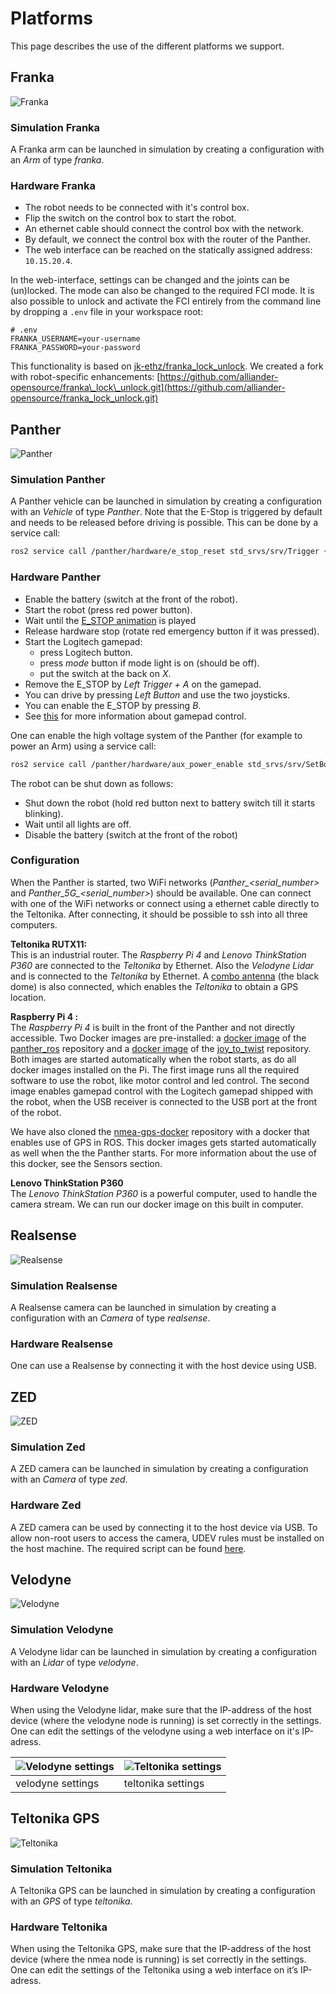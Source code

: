 <!--
SPDX-FileCopyrightText: Alliander N. V.

SPDX-License-Identifier: Apache-2.0
-->

# Platforms

This page describes the use of the different platforms we support.

## Franka

![Franka](../img/franka/franka.png)

### Simulation Franka

A Franka arm can be launched in simulation by creating a configuration with an *Arm* of type *franka*.

### Hardware Franka

- The robot needs to be connected with it's control box.
- Flip the switch on the control box to start the robot.
- An ethernet cable should connect the control box with the network.
- By default, we connect the control box with the router of the Panther.
- The web interface can be reached on the statically assigned address: `10.15.20.4`.

In the web-interface, settings can be changed and the joints can be (un)locked. The mode can also be changed to the required FCI mode. It is also possible to unlock and activate the FCI entirely from the command line by dropping a `.env` file in your workspace root:

```text
# .env
FRANKA_USERNAME=your-username
FRANKA_PASSWORD=your-password
```

This functionality is based on [jk-ethz/franka\_lock\_unlock](https://github.com/jk-ethz/franka_lock_unlock).
We created a fork with robot-specific enhancements: [https://github.com/alliander-opensource/franka\_lock\_unlock.git](https://github.com/alliander-opensource/franka_lock_unlock.git)

## Panther

![Panther](../img/panther/panther.png)

### Simulation Panther

A Panther vehicle can be launched in simulation by creating a configuration with an *Vehicle* of type *Panther*. Note that the E-Stop is triggered by default and needs to be released before driving is possible. This can be done by a service call:

```bash
ros2 service call /panther/hardware/e_stop_reset std_srvs/srv/Trigger {}
```

### Hardware Panther

- Enable the battery (switch at the front of the robot).
- Start the robot (press red power button).
- Wait until the [E_STOP animation](https://husarion.com/manuals/panther/software/ros2/robot-management/#led-animations) is played
- Release hardware stop (rotate red emergency button if it was pressed).
- Start the Logitech gamepad:
  - press Logitech button.
  - press *mode* button if mode light is on (should be off).
  - put the switch at the back on *X*.
- Remove the E_STOP by *Left Trigger + A* on the gamepad.
- You can drive by pressing *Left Button* and use the two joysticks.
- You can enable the E_STOP by pressing *B*.
- See [this](https://husarion.com/manuals/panther/software/ros2/robot-management/#gamepad) for more information about gamepad control.

One can enable the high voltage system of the Panther (for example to power an Arm) using a service call:

```bash
ros2 service call /panther/hardware/aux_power_enable std_srvs/srv/SetBool "{data: true}"
```

The robot can be shut down as follows:

- Shut down the robot (hold red button next to battery switch till it starts blinking).
- Wait until all lights are off.
- Disable the battery (switch at the front of the robot)

### Configuration

When the Panther is started, two WiFi networks (*Panther_<serial_number>* and *Panther_5G_<serial_number>*) should be available. One can connect with one of the WiFi networks or connect using a ethernet cable directly to the Teltonika. After connecting, it should be possible to ssh into all three computers.

**Teltonika RUTX11:**
\
This is an industrial router. The *Raspberry Pi 4* and *Lenovo ThinkStation P360* are connected to the *Teltonika* by Ethernet. Also the *Velodyne Lidar* and is connected to the *Teltonika* by Ethernet. A [combo antenna](https://teltonika-networks.com/products/accessories/antenna-options/combo-mimo-mobilegnsswi-fi-roof-sma-antenna) (the black dome) is also connected, which enables the *Teltonika* to obtain a GPS location.

**Raspberry Pi 4 :**
\
The *Raspberry Pi 4* is built in the front of the Panther and not directly accessible. Two Docker images are pre-installed: a [docker image](https://hub.docker.com/r/husarion/panther) of the [panther_ros](https://github.com/husarion/panther_ros) repository and a [docker image](https://hub.docker.com/r/husarion/joy2twist) of the [joy_to_twist](https://github.com/husarion/joy2twist) repository. Both images are started automatically when the robot starts, as do all docker images installed on the Pi. The first image runs all the required software to use the robot, like motor control and led control. The second image enables gamepad control with the Logitech gamepad shipped with the robot, when the USB receiver is connected to the USB port at the front of the robot.

We have also cloned the [nmea-gps-docker](https://github.com/husarion/nmea-gps-docker/tree/ros2) repository with a docker that enables use of GPS in ROS. This docker images gets started automatically as well when the the Panther starts. For more information about the use of this docker, see the Sensors section.

**Lenovo ThinkStation P360**
\
The *Lenovo ThinkStation P360* is a powerful computer, used to handle the camera stream. We can run our docker image on this built in computer.

## Realsense

![Realsense](../img/realsense/realsense.png)

### Simulation Realsense

A Realsense camera can be launched in simulation by creating a configuration with an *Camera* of type *realsense*.

### Hardware Realsense

One can use a Realsense by connecting it with the host device using USB.

## ZED

![ZED](../img/zed/ZED.png)

### Simulation Zed

A ZED camera can be launched in simulation by creating a configuration with an *Camera* of type *zed*.

### Hardware Zed

A ZED camera can be used by connecting it to the host device via USB. To allow non-root users to access the camera, UDEV rules must be installed on the host machine. The required script can be found [here](https://gist.github.com/adujardin/2d5ce8f000fc6a7bd40bee2709749ff8).

## Velodyne

![Velodyne](../img/velodyne/velodyne.png)

### Simulation Velodyne

A Velodyne lidar can be launched in simulation by creating a configuration with an *Lidar* of type *velodyne*.

### Hardware Velodyne

When using the Velodyne lidar, make sure that the IP-address of the host device (where the velodyne node is running) is set correctly in the settings. One can edit the settings of the velodyne using a web interface on it's IP-adress.

| ![Velodyne settings](../img/velodyne/velodyne_settings.png) | ![Teltonika settings](../img/teltonika/teltonika_settings.png) |
|-------------------------------------------------------------|----------------------------------------------------------------|
| velodyne settings                                           | teltonika settings                                             |

## Teltonika GPS

![Teltonika](../img/teltonika/nmea.png)

### Simulation Teltonika

A Teltonika GPS can be launched in simulation by creating a configuration with an *GPS* of type *teltonika*.

### Hardware Teltonika

When using the Teltonika GPS, make sure that the IP-address of the host device (where the nmea node is running) is set correctly in the settings. One can edit the settings of the Teltonika using a web interface on it’s IP-adress.
